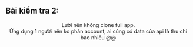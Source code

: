 ## Bài kiểm tra 2:


<div align = "center"> Lười nên không clone full app.  </div>

<div align = "center"> Ứng dụng 1 người nên ko phân account, ai cũng có data của api là thu chi bao nhiêu @@  </div>
